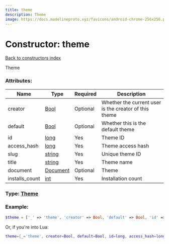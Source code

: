 ```yaml
---
title: theme
description: Theme
image: https://docs.madelineproto.xyz/favicons/android-chrome-256x256.png
---
```

# Constructor: theme  
[Back to constructors index](index.md)



Theme

### Attributes:

| Name     |    Type       | Required | Description |
|----------|---------------|----------|-------------|
|creator|[Bool](../types/Bool.md) | Optional|Whether the current user is the creator of this theme|
|default|[Bool](../types/Bool.md) | Optional|Whether this is the default theme|
|id|[long](../types/long.md) | Yes|Theme ID|
|access\_hash|[long](../types/long.md) | Yes|Theme access hash|
|slug|[string](../types/string.md) | Yes|Unique theme ID|
|title|[string](../types/string.md) | Yes|Theme name|
|document|[Document](../types/Document.md) | Optional|Theme|
|installs\_count|[int](../types/int.md) | Yes|Installation count|



### Type: [Theme](../types/Theme.md)


### Example:

```php
$theme = ['_' => 'theme', 'creator' => Bool, 'default' => Bool, 'id' => long, 'access_hash' => long, 'slug' => 'string', 'title' => 'string', 'document' => Document, 'installs_count' => int];
```  


Or, if you're into Lua:

```lua
theme={_='theme', creator=Bool, default=Bool, id=long, access_hash=long, slug='string', title='string', document=Document, installs_count=int}

```


